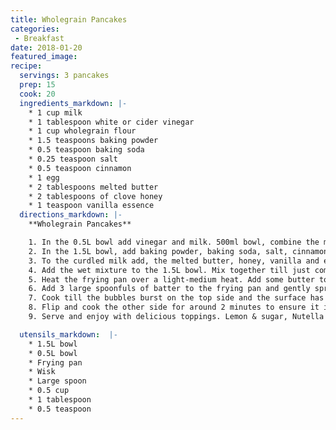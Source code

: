 ```yaml
---
title: Wholegrain Pancakes
categories:
 - Breakfast
date: 2018-01-20
featured_image:
recipe:
  servings: 3 pancakes
  prep: 15
  cook: 20
  ingredients_markdown: |-
    * 1 cup milk
    * 1 tablespoon white or cider vinegar
    * 1 cup wholegrain flour
    * 1.5 teaspoons baking powder
    * 0.5 teaspoon baking soda
    * 0.25 teaspoon salt
    * 0.5 teaspoon cinnamon
    * 1 egg
    * 2 tablespoons melted butter
    * 2 tablespoons of clove honey
    * 1 teaspoon vanilla essence
  directions_markdown: |-
    **Wholegrain Pancakes**

    1. In the 0.5L bowl add vinegar and milk. 500ml bowl, combine the milk and vinegar. Let it rest for **5 minutes** to slightly curdle.
    2. In the 1.5L bowl, add baking powder, baking soda, salt, cinnamon and flour. Whisk together.  
    3. To the curdled milk add, the melted butter, honey, vanilla and egg. Whisk to combine well.
    4. Add the wet mixture to the 1.5L bowl. Mix together till just combined. Let the batter sit for **5 minutes** to allow the mix to rise.  
    5. Heat the frying pan over a light-medium heat. Add some butter to pan if necessary.
    6. Add 3 large spoonfuls of batter to the frying pan and gently spread around to create a thin pancake.
    7. Cook till the bubbles burst on the top side and the surface has turned a mostly matte texture. (about 2-4 minutes)
    8. Flip and cook the other side for around 2 minutes to ensure it is cooked through.
    9. Serve and enjoy with delicious toppings. Lemon & sugar, Nutella or banana are great.

  utensils_markdown:  |-
    * 1.5L bowl  
    * 0.5L bowl
    * Frying pan  
    * Wisk  
    * Large spoon  
    * 0.5 cup  
    * 1 tablespoon
    * 0.5 teaspoon
---
```

